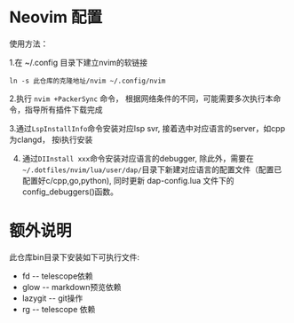 # Neovim 配置

使用方法：

1.在 ~/.config 目录下建立nvim的软链接
  ```
  ln -s 此仓库的克隆地址/nvim ~/.config/nvim
  ```
2.执行 `nvim +PackerSync` 命令， 根据网络条件的不同，可能需要多次执行本命令，指导所有插件下载完成

3.通过`LspInstallInfo`命令安装对应lsp svr, 接着选中对应语言的server，如cpp为clangd， 按i执行安装

4. 通过`DIInstall xxx`命令安装对应语言的debugger, 除此外，需要在 `~/.dotfiles/nvim/lua/user/dap/`目录下新建对应语言的配置文件（配置已配置好c/cpp,go,python), 同时更新 dap-config.lua 文件下的 config_debuggers()函数。



# 额外说明

此仓库bin目录下安装如下可执行文件:
- fd          -- telescope依赖
- glow        -- markdown预览依赖
- lazygit     -- git操作
- rg          -- telescope 依赖





